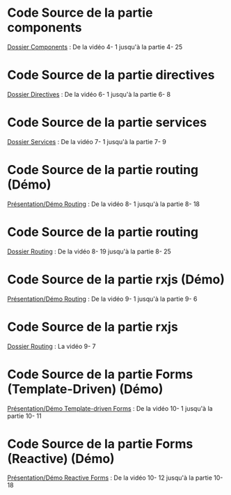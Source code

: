 # Code Source de la partie components

<a href="https://github.com/houdass/ng-football-app/tree/master/components" target="_blank">Dossier Components</a> : De la vidéo 4- 1 jusqu'à la partie 4- 25

# Code Source de la partie directives

<a href="https://github.com/houdass/ng-football-app/tree/master/directives" target="_blank">Dossier Directives</a> : De la vidéo 6- 1 jusqu'à la partie 6- 8

# Code Source de la partie services

<a href="https://github.com/houdass/ng-football-app/tree/master/services" target="_blank">Dossier Services</a> : De la vidéo 7- 1 jusqu'à la partie 7- 9

# Code Source de la partie routing (Démo)

<a href="https://github.com/houdass/ng-routing-demo" target="_blank">Présentation/Démo Routing</a> : De la vidéo 8- 1 jusqu'à la partie 8- 18

# Code Source de la partie routing

<a href="https://github.com/houdass/ng-football-app/tree/master/routing" target="_blank">Dossier Routing</a> : De la vidéo 8- 19 jusqu'à la partie 8- 25

# Code Source de la partie rxjs (Démo)

<a href="https://github.com/houdass/ng-rxjs-demo" target="_blank">Présentation/Démo Routing</a> : De la vidéo 9- 1 jusqu'à la partie 9- 6

# Code Source de la partie rxjs

<a href="https://github.com/houdass/ng-football-app/tree/master/rxjs" target="_blank">Dossier Routing</a> : La vidéo 9- 7

# Code Source de la partie Forms (Template-Driven) (Démo)

<a href="https://github.com/houdass/ng-forms-demo/tree/template-driven/" target="_blank">Présentation/Démo Template-driven Forms</a> : De la vidéo 10- 1 jusqu'à la partie 10- 11

# Code Source de la partie Forms (Reactive) (Démo)

<a href="https://github.com/houdass/ng-forms-demo/tree/reactive/" target="_blank">Présentation/Démo Reactive Forms</a> : De la vidéo 10- 12 jusqu'à la partie 10- 18
